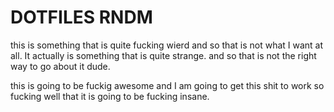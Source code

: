# DOTFILES RNDM

this is something that is quite fucking wierd and so that is not what I want at all. It actually is something 
that is quite strange. and so that is not the right way to go about it dude.

this is going to be fuckig awesome and I am going to get this shit to work so fucking well that it is going
to be fucking insane.
